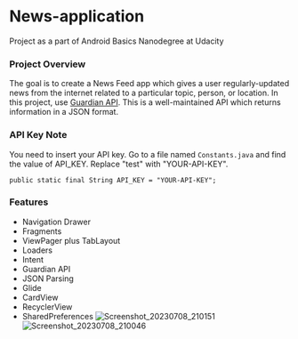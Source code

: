 # News-application
Project as a part of Android Basics Nanodegree at Udacity

### Project Overview

The goal is to create a News Feed app which gives a user regularly-updated news from the internet 
related to a particular topic, person, or location. 
In this project, use [Guardian API](http://open-platform.theguardian.com/documentation/). 
This is a well-maintained API which returns information in a JSON format.

### API Key Note
You need to insert your API key.
Go to a file named `Constants.java` and find the value of API_KEY.
Replace "test" with "YOUR-API-KEY".
```
public static final String API_KEY = "YOUR-API-KEY";
```

### Features

* Navigation Drawer
* Fragments
* ViewPager plus TabLayout
* Loaders
* Intent
* Guardian API
* JSON Parsing
* Glide
* CardView
* RecyclerView
* SharedPreferences
  ![Screenshot_20230708_210151](https://github.com/Techengviji/News-application/assets/137138581/1dc0e7eb-6649-4349-92d7-dc7738b28056)
![Screenshot_20230708_210046](https://github.com/Techengviji/News-application/assets/137138581/2f0e8045-7052-4eb8-9d48-eacfab457360)
